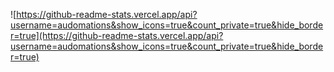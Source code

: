 ![https://github-readme-stats.vercel.app/api?username=audomations&show_icons=true&count_private=true&hide_border=true](https://github-readme-stats.vercel.app/api?username=audomations&show_icons=true&count_private=true&hide_border=true)
